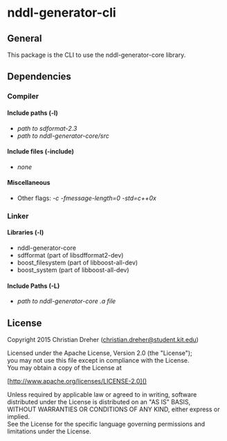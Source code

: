 # nddl-generator-cli

## General

This package is the CLI to use the nddl-generator-core library.

## Dependencies

### Compiler

#### Include paths (-l)
 * *path to sdformat-2.3*
 * *path to nddl-generator-core/src*

#### Include files (-include)
 * *none*

#### Miscellaneous
 * Other flags: *-c -fmessage-length=0 -std=c++0x*
 
### Linker

#### Libraries (-l)
 * nddl-generator-core
 * sdfformat (part of libsdfformat2-dev)
 * boost_filesystem (part of libboost-all-dev)
 * boost_system (part of libboost-all-dev)

#### Include Paths (-L)
 * *path to nddl-generator-core .a file*

## License

Copyright 2015 Christian Dreher (christian.dreher@student.kit.edu)  
  
Licensed under the Apache License, Version 2.0 (the "License");  
you may not use this file except in compliance with the License.  
You may obtain a copy of the License at  
  
[http://www.apache.org/licenses/LICENSE-2.0]()  
  
Unless required by applicable law or agreed to in writing, software  
distributed under the License is distributed on an "AS IS" BASIS,  
WITHOUT WARRANTIES OR CONDITIONS OF ANY KIND, either express or implied.  
See the License for the specific language governing permissions and  
limitations under the License.
